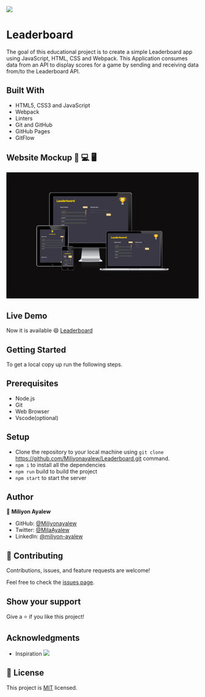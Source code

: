 ![](https://img.shields.io/badge/Microverse-blueviolet)

# Leaderboard
The goal of this educational project is to create a simple Leaderboard app using JavaScript, HTML, CSS and Webpack. This Application consumes data from an API to display scores for a game by sending and receiving data from/to the Leaderboard API.

## Built With
- HTML5, CSS3 and JavaScript
- Webpack
- Linters
- Git and GitHub
- GitHub Pages
- GitFlow 

## Website Mockup 📱 💻 🖥️
![](src/assests//Screenshoot/mock.png)
  
## Live Demo 

Now it is available :smile: [Leaderboard](https://miliyonayalew.github.io/Leaderboard/)
## Getting Started
To get a local copy up run the following steps.

## Prerequisites
- Node.js
- Git
- Web Browser
- Vscode(optional)

## Setup
- Clone the repository to your local machine using `git clone` https://github.com/Miliyonayalew/Leaderboard.git command.
- `npm i` to install all the dependencies
- `npm run` build to build the project
- `npm start` to start the server

## Author

👤 **Miliyon Ayalew**

- GitHub: [@Miliyonayalew](https://github.com/Miliyonayalew/)
- Twitter: [@MilaAyalew](https://twitter.com/MilaAyalew)
- LinkedIn: [@miliyon-ayalew](https://www.linkedin.com/in/miliyon-ayalew-210808131/)


## 🤝 Contributing

Contributions, issues, and feature requests are welcome!

Feel free to check the [issues page](../../issues/).

## Show your support

Give a ⭐️ if you like this project!

## Acknowledgments

- Inspiration ![](https://img.shields.io/badge/Microverse-blueviolet)


## 📝 License

This project is [MIT](./LICENSE) licensed.
